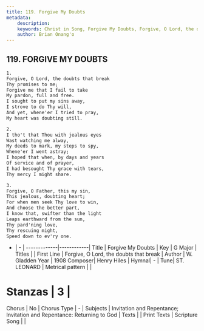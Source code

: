 ```yaml
---
title: 119. Forgive My Doubts
metadata:
    description: 
    keywords: Christ in Song, Forgive My Doubts, Forgive, O Lord, the doubts that break, 
    author: Brian Onang'o
---
```



## 119. FORGIVE MY DOUBTS

```txt
1.
Forgive, O Lord, the doubts that break
Thy promises to me;
Forgive me that I fail to take 
My pardon, full and free.
I sought to put my sins away,
I strove to do Thy will,
And yet, whene'er I tried to pray,
My heart was doubting still.

2.
I tho't that Thou with jealous eyes
Wast watching me alway,
My deeds to mark, my steps to spy,
Whene'er I went astray;
I hoped that when, by days and years
Of service and of prayer,
I had besought Thy grace with tears,
Thy mercy I might share.

3.
Forgive, O Father, this my sin,
This jealous, doubting heart;
For when men seek Thy love to win,
And choose the better part,
I know that, swifter than the light
Leaps earthward from the sun,
Thy pard'ning love,
Thy rescuing might,
Speed down to ev'ry one.
```

- |   -  |
-------------|------------|
Title | Forgive My Doubts |
Key | G Major |
Titles |  |
First Line | Forgive, O Lord, the doubts that break |
Author | W. Gladden
Year | 1908
Composer| Henry Hiles |
Hymnal|  - |
Tune| ST. LEONARD |
Metrical pattern | |
# Stanzas | 3 |
Chorus | No |
Chorus Type | - |
Subjects | Invitation and Repentance; Invitation and Repentance: Returning to God |
Texts |  |
Print Texts | 
Scripture Song |  |
  
